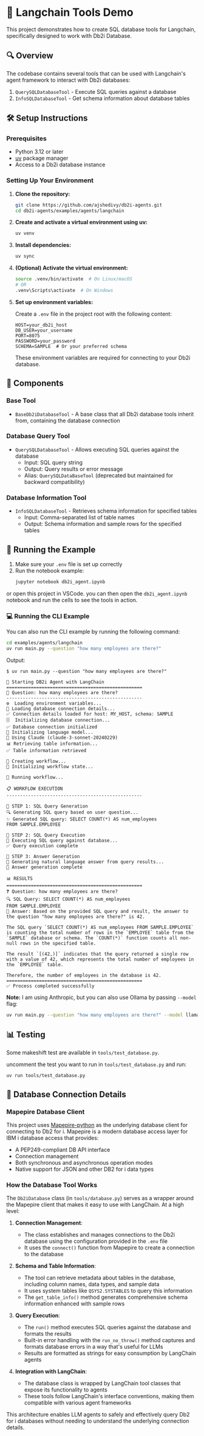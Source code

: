 # 🔗 Langchain Tools Demo

This project demonstrates how to create SQL database tools for Langchain, specifically designed to work with Db2i Database.

## 🔍 Overview

The codebase contains several tools that can be used with Langchain's agent framework to interact with Db2i databases:

1. `QuerySQLDatabaseTool` - Execute SQL queries against a database
2. `InfoSQLDatabaseTool` - Get schema information about database tables

## 🛠️ Setup Instructions

### Prerequisites

- Python 3.12 or later
- [uv](https://github.com/astral-sh/uv) package manager
- Access to a Db2i database instance

### Setting Up Your Environment

1. **Clone the repository:**
   ```bash
   git clone https://github.com/ajshedivy/db2i-agents.git
   cd db2i-agents/examples/agents/langchain
   ```

2. **Create and activate a virtual environment using uv:**
   ```bash
   uv venv
   ```

3. **Install dependencies:**
   ```bash
   uv sync
   ```

4. **(Optional) Activate the virtual environment:**
   ```bash
   source .venv/bin/activate  # On Linux/macOS
   # OR
   .venv\Scripts\activate  # On Windows
   ```

5. **Set up environment variables:**
   
   Create a `.env` file in the project root with the following content:

   ```
   HOST=your_db2i_host
   DB_USER=your_username
   PORT=8075
   PASSWORD=your_password
   SCHEMA=SAMPLE  # Or your preferred schema
   ```

   These environment variables are required for connecting to your Db2i database.

## 🧩 Components

### Base Tool

- `BaseDb2iDatabaseTool` - A base class that all Db2i database tools inherit from, containing the database connection

### Database Query Tool

- `QuerySQLDatabaseTool` - Allows executing SQL queries against the database
  - Input: SQL query string
  - Output: Query results or error message
  - Alias: `QuerySQLDataBaseTool` (deprecated but maintained for backward compatibility)

### Database Information Tool

- `InfoSQLDatabaseTool` - Retrieves schema information for specified tables
  - Input: Comma-separated list of table names
  - Output: Schema information and sample rows for the specified tables

## 🚀 Running the Example

1. Make sure your `.env` file is set up correctly
2. Run the notebook example:
   ```bash
   jupyter notebook db2i_agent.ipynb
   ```

or open this project in VSCode. you can then open the `db2i_agent.ipynb` notebook and run the cells to see the tools in action.

### 💻 Running the CLI Example

You can also run the CLI example by running the following command:

```bash
cd examples/agents/langchain
uv run main.py --question "how many employees are there?"
```

Output:
```
$ uv run main.py --question "how many employees are there?"

🚀 Starting DB2i Agent with LangChain
==================================================
📝 Question: how many employees are there?
--------------------------------------------------
⚙️  Loading environment variables...
📡 Loading database connection details...
✅ Connection details loaded for host: MY_HOST, schema: SAMPLE
🗄️  Initializing database connection...
✅ Database connection initialized
🧠 Initializing language model...
🔄 Using Claude (claude-3-sonnet-20240229)
📊 Retrieving table information...
✅ Table information retrieved

🔄 Creating workflow...
🏁 Initializing workflow state...

🚀 Running workflow...

📋 WORKFLOW EXECUTION
--------------------------------------------------

🔄 STEP 1: SQL Query Generation
🔍 Generating SQL query based on user question...
✨ Generated SQL query: SELECT COUNT(*) AS num_employees
FROM SAMPLE.EMPLOYEE

🔄 STEP 2: SQL Query Execution
🔄 Executing SQL query against database...
✅ Query execution complete

🔄 STEP 3: Answer Generation
🤔 Generating natural language answer from query results...
💬 Answer generation complete

📊 RESULTS
==================================================
❓ Question: how many employees are there?
🔍 SQL Query: SELECT COUNT(*) AS num_employees
FROM SAMPLE.EMPLOYEE
💬 Answer: Based on the provided SQL query and result, the answer to the question "how many employees are there?" is 42.

The SQL query `SELECT COUNT(*) AS num_employees FROM SAMPLE.EMPLOYEE` is counting the total number of rows in the `EMPLOYEE` table from the `SAMPLE` database or schema. The `COUNT(*)` function counts all non-null rows in the specified table.

The result `[(42,)]` indicates that the query returned a single row with a value of 42, which represents the total number of employees in the `EMPLOYEE` table.

Therefore, the number of employees in the database is 42.
==================================================
✅ Process completed successfully

```


**Note:** I am using Anthropic, but you can also use Ollama by passing `--model` flag:

```bash
uv run main.py --question "how many employees are there?" --model llama3.1:latest
```

## 📊 Testing

Some makeshift test are available in `tools/test_database.py`.

uncomment the test you want to run in `tools/test_database.py` and run:
```bash
uv run tools/test_database.py
```

## 🔌 Database Connection Details

### Mapepire Database Client

This project uses [Mapepire-python](https://github.com/Mapepire-IBMi/mapepire-python) as the underlying database client for connecting to Db2 for i. Mapepire is a modern database access layer for IBM i database access that provides:

- A PEP249-compliant DB API interface
- Connection management
- Both synchronous and asynchronous operation modes
- Native support for JSON and other DB2 for i data types

### How the Database Tool Works

The `Db2iDatabase` class (in `tools/database.py`) serves as a wrapper around the Mapepire client that makes it easy to use with LangChain. At a high level:

1. **Connection Management**: 
   - The class establishes and manages connections to the Db2i database using the configuration provided in the `.env` file
   - It uses the `connect()` function from Mapepire to create a connection to the database

2. **Schema and Table Information**:
   - The tool can retrieve metadata about tables in the database, including column names, data types, and sample data
   - It uses system tables like `QSYS2.SYSTABLES` to query this information
   - The `get_table_info()` method generates comprehensive schema information enhanced with sample rows

3. **Query Execution**:
   - The `run()` method executes SQL queries against the database and formats the results
   - Built-in error handling with the `run_no_throw()` method captures and formats database errors in a way that's useful for LLMs
   - Results are formatted as strings for easy consumption by LangChain agents

4. **Integration with LangChain**:
   - The database class is wrapped by LangChain tool classes that expose its functionality to agents
   - These tools follow LangChain's interface conventions, making them compatible with various agent frameworks

This architecture enables LLM agents to safely and effectively query Db2 for i databases without needing to understand the underlying connection details.

